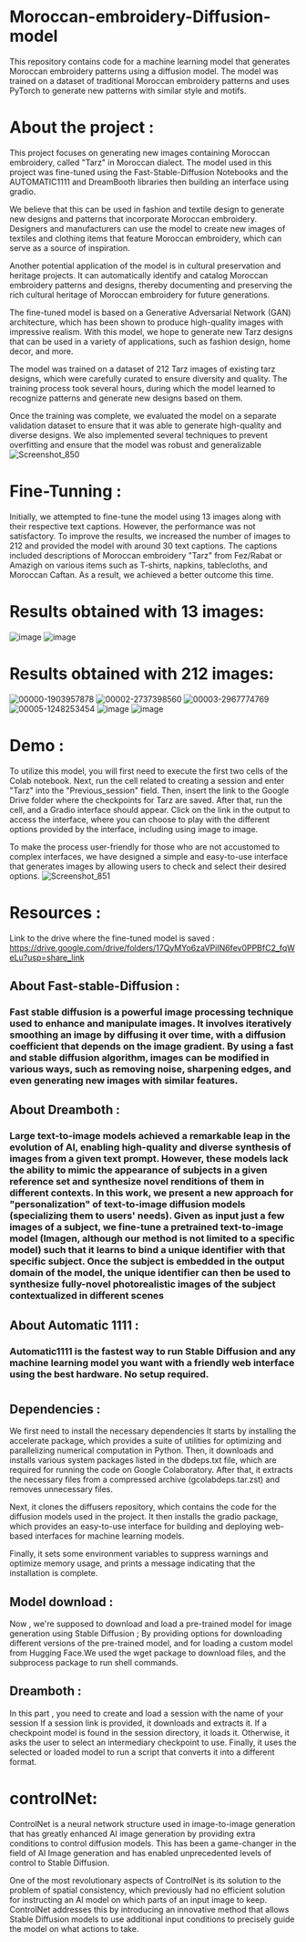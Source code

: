 # Moroccan-embroidery-Diffusion-model

This repository contains code for a machine learning model that generates Moroccan embroidery patterns using a diffusion model. The model was trained on a dataset of traditional Moroccan embroidery patterns and uses PyTorch to generate new patterns with similar style and motifs. 
# About the project : 

This project focuses on generating new images containing Moroccan embroidery, called "Tarz" in Moroccan dialect. The model used in this project was fine-tuned using the Fast-Stable-Diffusion Notebooks and the AUTOMATIC1111 and DreamBooth libraries then building an interface using gradio.

We believe that this can be used in fashion and textile design to generate new designs and patterns that incorporate Moroccan embroidery. Designers and manufacturers can use the model to create new images of textiles and clothing items that feature Moroccan embroidery, which can serve as a source of inspiration.

Another potential application of the model is in cultural preservation and heritage projects. It can automatically identify and catalog Moroccan embroidery patterns and designs, thereby documenting and preserving the rich cultural heritage of Moroccan embroidery for future generations.

The fine-tuned model is based on a Generative Adversarial Network (GAN) architecture, which has been shown to produce high-quality images with impressive realism. With this model, we hope to generate new Tarz designs that can be used in a variety of applications, such as fashion design, home decor, and more.

The model was trained on a dataset of 212 Tarz images of existing tarz designs, which were carefully curated to ensure diversity and quality. The training process took several hours, during which the model learned to recognize patterns and generate new designs based on them.

Once the training was complete, we evaluated the model on a separate validation dataset to ensure that it was able to generate high-quality and diverse designs. We also implemented several techniques to prevent overfitting and ensure that the model was robust and generalizable
![Screenshot_850](https://user-images.githubusercontent.com/93876670/236659507-c1abdb46-9465-4085-b324-49558113dcb4.png)


# Fine-Tunning : 
Initially, we attempted to fine-tune the model using 13 images along with their respective text captions. However, the performance was not satisfactory. To improve the results, we increased the number of images to 212 and provided the model with around 30 text captions. The captions included descriptions of Moroccan embroidery "Tarz" from Fez/Rabat or Amazigh on various items such as T-shirts, napkins, tablecloths, and Moroccan Caftan. As a result, we achieved a better outcome this time.

# Results obtained with 13 images:
![image](https://user-images.githubusercontent.com/93876670/236658751-36b84574-7920-4233-83d9-423aa991ce0e.png)
![image](https://user-images.githubusercontent.com/93876670/236658779-fda8f190-5ed7-40be-8464-58914dd044e0.png)

# Results obtained with 212 images:
![00000-1903957878](https://user-images.githubusercontent.com/93876670/236658656-e8b886b8-25c2-44cd-9ce7-f351a0121054.png)
![00002-2737398560](https://user-images.githubusercontent.com/93876670/236658662-68f2aa16-319f-4e8b-895d-ae8a99530cf3.png)
![00003-2967774769](https://user-images.githubusercontent.com/93876670/236658666-2cd2b415-0ef5-4dc9-ba32-c00d3dd048d8.png)
![00005-1248253454](https://user-images.githubusercontent.com/93876670/236658669-e3397138-c999-4c30-8eca-b097346fa9fd.png)
![image](https://user-images.githubusercontent.com/93876670/236658689-8e8818d1-a118-4bd2-b6e3-9468cf417e34.png)
![image](https://user-images.githubusercontent.com/93876670/236658699-d0ade024-cc5a-46b8-aa71-deadb3e03f60.png)

# Demo :
To utilize this model, you will first need to execute the first two cells of the Colab notebook. Next, run the cell related to creating a session and enter "Tarz" into the "Previous_session" field. Then, insert the link to the Google Drive folder where the checkpoints for Tarz are saved. After that, run the cell, and a Gradio interface should appear. Click on the link in the output to access the interface, where you can choose to play with the different options provided by the interface, including using image to image.

To make the process user-friendly for those who are not accustomed to complex interfaces, we have designed a simple and easy-to-use interface that generates images by allowing users to check and select their desired options.
![Screenshot_851](https://user-images.githubusercontent.com/93876670/236658844-5f23ef2e-db0a-4a4f-a37c-143bf4f5aea3.png)

# Resources :
Link to the drive where the fine-tuned model is saved : https://drive.google.com/drive/folders/17QyMYo6zaVPiIN6fev0PPBfC2_fqWeLu?usp=share_link

## About Fast-stable-Diffusion :
### Fast stable diffusion is a powerful image processing technique used to enhance and manipulate images. It involves iteratively smoothing an image by diffusing it over time, with a diffusion coefficient that depends on the image gradient. By using a fast and stable diffusion algorithm, images can be modified in various ways, such as removing noise, sharpening edges, and even generating new images with similar features.
## About Dreamboth :
### Large text-to-image models achieved a remarkable leap in the evolution of AI, enabling high-quality and diverse synthesis of images from a given text prompt. However, these models lack the ability to mimic the appearance of subjects in a given reference set and synthesize novel renditions of them in different contexts. In this work, we present a new approach for "personalization" of text-to-image diffusion models (specializing them to users' needs). Given as input just a few images of a subject, we fine-tune a pretrained text-to-image model (Imagen, although our method is not limited to a specific model) such that it learns to bind a unique identifier with that specific subject. Once the subject is embedded in the output domain of the model, the unique identifier can then be used to synthesize fully-novel photorealistic images of the subject contextualized in different scenes
## About Automatic 1111 :
### Automatic1111 is the fastest way to run Stable Diffusion and any machine learning model you want with a friendly web interface using the best hardware. No setup required.
# 
## Dependencies :
We first need to install the necessary dependencies 
It starts by installing the accelerate package, which provides a suite of utilities for optimizing and parallelizing numerical computation in Python. Then, it downloads and installs various system packages listed in the dbdeps.txt file, which are required for running the code on Google Colaboratory. After that, it extracts the necessary files from a compressed archive (gcolabdeps.tar.zst) and removes unnecessary files.

Next, it clones the diffusers repository, which contains the code for the diffusion models used in the project. It then installs the gradio package, which provides an easy-to-use interface for building and deploying web-based interfaces for machine learning models.

Finally, it sets some environment variables to suppress warnings and optimize memory usage, and prints a message indicating that the installation is complete.
## Model download :
Now , we're supposed to download and load a pre-trained model for image generation using Stable Diffusion ; By providing options for downloading different versions of the pre-trained model, and for loading a custom model from Hugging Face.We used  the wget package to download files, and the subprocess package to run shell commands.
## Dreamboth :
In this part , you need to create and load a session with the name of your session If a session link is provided, it downloads and extracts it. If a checkpoint model is found in the session directory, it loads it. Otherwise, it asks the user to select an intermediary checkpoint to use. Finally, it uses the selected or loaded model to run a script that converts it into a different format.

# controlNet:
ControlNet is a neural network structure used in image-to-image generation that has greatly enhanced AI image generation by providing extra conditions to control diffusion models. This has been a game-changer in the field of AI Image generation and has enabled unprecedented levels of control to Stable Diffusion.

One of the most revolutionary aspects of ControlNet is its solution to the problem of spatial consistency, which previously had no efficient solution for instructing an AI model on which parts of an input image to keep. ControlNet addresses this by introducing an innovative method that allows Stable Diffusion models to use additional input conditions to precisely guide the model on what actions to take.



